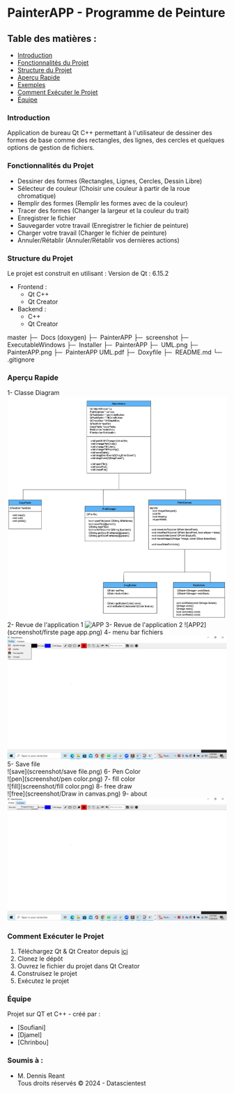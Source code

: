 # PainterAPP - Programme de Peinture

## Table des matières :
- [Introduction](#introduction)
- [Fonctionnalités du Projet](#fonctionnalités-du-projet)
- [Structure du Projet](#structure-du-projet)
- [Aperçu Rapide](#aperçu-rapide)
- [Exemples](#exemples)
- [Comment Exécuter le Projet](#comment-exécuter-le-projet)
- [Équipe](#équipe)

### Introduction
Application de bureau Qt C++ permettant à l'utilisateur de dessiner des formes de base comme des rectangles, des lignes, des cercles et quelques options de gestion de fichiers.

### Fonctionnalités du Projet
- Dessiner des formes (Rectangles, Lignes, Cercles, Dessin Libre)
- Sélecteur de couleur (Choisir une couleur à partir de la roue chromatique)
- Remplir des formes (Remplir les formes avec de la couleur)
- Tracer des formes (Changer la largeur et la couleur du trait)
- Enregistrer le fichier
- Sauvegarder votre travail (Enregistrer le fichier de peinture)
- Charger votre travail (Charger le fichier de peinture)
- Annuler/Rétablir (Annuler/Rétablir vos dernières actions)

### Structure du Projet

Le projet est construit en utilisant :
Version de Qt : 6.15.2
- Frontend :
  - Qt C++
  - Qt Creator
- Backend :
  - C++
  - Qt Creator

master
├─  Docs (doxygen)
├─  PainterAPP
├─  screenshot
├─  ExecutableWindows
├─  Installer
├─  PainterAPP
├─  UML.png
├─  PainterAPP.png
├─  PainterAPP UML.pdf
├─  Doxyfile
├─  README.md
└─  .gitignore


### Aperçu Rapide
1- Classe  Diagram
![UML](UML.png)
2- Revue de l'application 1 
![APP](screenshot/PainterAPP.png)
3- Revue de l'application  2
![APP2](screenshot/firste page app.png)
4- menu bar fichiers  
![MENU](screenshot/menubarrefichier.png)
5- Save file  
![save](screenshot/save file.png)
6- Pen Color  
![pen](screenshot/pen color.png)
7- fill color  
![fill](screenshot/fill color.png)
8- free draw  
![free](screenshot/Draw in canvas.png)
9- about  
![about](screenshot/about.png)

### Comment Exécuter le Projet
1. Téléchargez Qt & Qt Creator depuis [ici](https://www.qt.io/download)
2. Clonez le dépôt
3. Ouvrez le fichier du projet dans Qt Creator
4. Construisez le projet
5. Exécutez le projet

### Équipe
Projet sur QT et C++ -  créé par :

- [Soufiani]
- [Djamel]
- [Chrinbou]

### Soumis à :
- M. Dennis Reant  
  Tous droits réservés © 2024 - Datascientest

